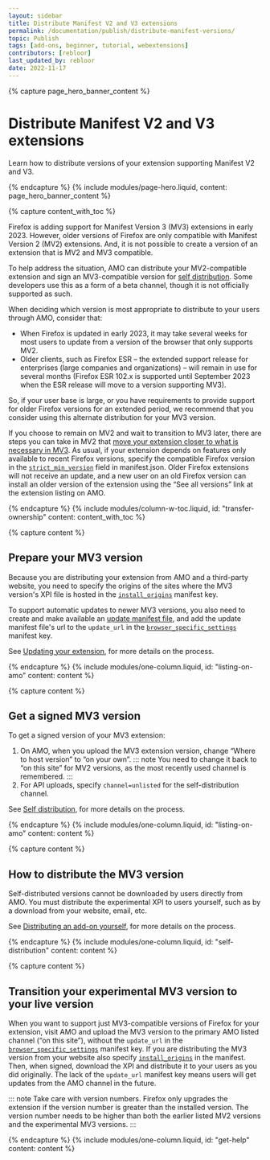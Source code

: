 ```yaml
---
layout: sidebar
title: Distribute Manifest V2 and V3 extensions
permalink: /documentation/publish/distribute-manifest-versions/
topic: Publish
tags: [add-ons, beginner, tutorial, webextensions]
contributors: [rebloor]
last_updated_by: rebloor
date: 2022-11-17
---
```


<!-- Page Hero Banner -->

{% capture page_hero_banner_content %}

# Distribute Manifest V2 and V3 extensions

Learn how to distribute versions of your extension supporting Manifest V2 and V3.

{% endcapture %}
{% include modules/page-hero.liquid,
    content: page_hero_banner_content
%}

<!-- Content with Table of Contents Module -->

{% capture content_with_toc %}

Firefox is adding support for Manifest Version 3 (MV3) extensions in early 2023. However, older versions of Firefox are only compatible with Manifest Version 2 (MV2) extensions. And, it is not possible to create a version of an extension that is MV2 and MV3 compatible.

To help address the situation, AMO can distribute your MV2-compatible extension and sign an MV3-compatible version for [self distribution](/documentation/publish/self-distribution/). Some developers use this as a form of a beta channel, though it is not officially supported as such. 

When deciding which version is most appropriate to distribute to your users through AMO, consider that:
* When Firefox is updated in early 2023, it may take several weeks for most users to update from a version of the browser that only supports MV2. 
* Older clients, such as Firefox ESR – the extended support release for enterprises (large companies and organizations) – will remain in use for several months (Firefox ESR 102.x is supported until September 2023 when the ESR release will move to a version supporting MV3).

So, if your user base is large, or you have requirements to provide support for older Firefox versions for an extended period, we recommend that you consider using this alternate distribution for your MV3 version.

If you choose to remain on MV2 and wait to transition to MV3 later, there are steps you can take in MV2 that [move your extension closer to what is necessary in MV3](https://blog.mozilla.org/addons/2022/10/31/begin-your-mv3-migration-by-implementing-new-features-today/). As usual, if your extension depends on features only available to recent Firefox versions, specify the compatible Firefox version in the [`strict_min_version`](https://developer.mozilla.org/docs/Mozilla/Add-ons/WebExtensions/manifest.json/browser_specific_settings) field in manifest.json. Older Firefox extensions will not receive an update, and a new user on an old Firefox version can install an older version of the extension using the “See all versions” link at the extension listing on AMO.

{% endcapture %}
{% include modules/column-w-toc.liquid,
  id: "transfer-ownership"
  content: content_with_toc
%}

<!-- END: Content with Table of Contents -->
<!-- Single Column Body Module -->

{% capture content %}

## Prepare your MV3 version

Because you are distributing your extension from AMO and a third-party website, you need to specify the origins of the sites where the MV3 version's XPI file is hosted in the [`install_origins`](https://developer.mozilla.org/en-US/docs/Mozilla/Add-ons/WebExtensions/manifest.json/install_origins) manifest key.

To support automatic updates to newer MV3 versions, you also need to create and make available an [update manifest file](/documentation/manage/updating-your-extension/), and add the update manifest file's url to the `update_url` in the [`browser_specific_settings`](https://developer.mozilla.org/en-US/docs/Mozilla/Add-ons/WebExtensions/manifest.json/browser_specific_settings) manifest key.

See [Updating your extension](/documentation/manage/updating-your-extension/), for more details on the process.

{% endcapture %}
{% include modules/one-column.liquid,
  id: "listing-on-amo"
  content: content
%}

<!-- END: Single Column Body Module -->
<!-- Single Column Body Module -->

{% capture content %}

## Get a signed MV3 version

To get a signed version of your MV3 extension:

1. On AMO, when you upload the MV3 extension version, change “Where to host version”  to “on your own”.
   ::: note
   You need to change it back to “on this site” for MV2 versions, as the most recently used channel is remembered.
   :::
2. For API uploads, specify `channel=unlisted` for the self-distribution channel.

See [Self distribution](/documentation/publish/submitting-an-add-on/#self-distribution), for more details on the process.

{% endcapture %}
{% include modules/one-column.liquid,
  id: "listing-on-amo"
  content: content
%}

<!-- END: Single Column Body Module -->
<!-- Single Column Body Module -->

{% capture content %}

## How to distribute the MV3 version

Self-distributed versions cannot be downloaded by users directly from AMO. You must distribute the experimental XPI to users yourself, such as by a download from your website, email, etc.

See [Distributing an add-on yourself](/documentation/publish/self-distribution/), for more details on the process.

{% endcapture %}
{% include modules/one-column.liquid,
  id: "self-distribution"
  content: content
%}

<!-- END: Single Column Body Module -->
<!-- Single Column Body Module -->

{% capture content %}

## Transition your experimental MV3 version to your live version

When you want to support just MV3-compatible versions of Firefox for your extension, visit AMO and upload the MV3 version to the primary AMO listed channel (“on this site”), without the `update_url` in the [`browser_specific_settings`](https://developer.mozilla.org/en-US/docs/Mozilla/Add-ons/WebExtensions/manifest.json/browser_specific_settings) manifest key. If you are distributing the MV3 version from your website also specify [`install_origins`](https://developer.mozilla.org/en-US/docs/Mozilla/Add-ons/WebExtensions/manifest.json/install_origins) in the manifest. Then, when signed, download the XPI and distribute it to your users as you did originally. The lack of the `update_url` manifest key means users will get updates from the AMO channel in the future.

::: note
Take care with version numbers. Firefox only upgrades the extension if the version number is greater than the installed version. The version number needs to be higher than both the earlier listed MV2 versions and the experimental MV3 versions.
:::

{% endcapture %}
{% include modules/one-column.liquid,
  id: "get-help"
  content: content
%}

<!-- END: Single Column Body Module -->
